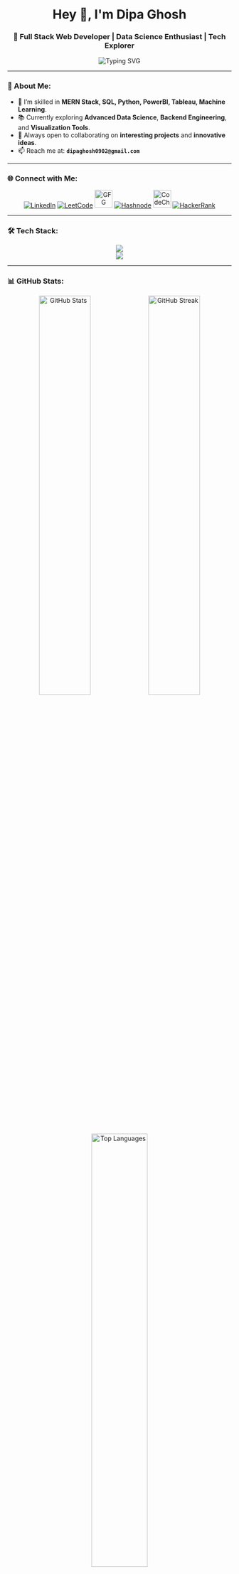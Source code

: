 <!-- Profile README.md -->

<h1 align="center">Hey 👋, I'm Dipa Ghosh</h1>
<h3 align="center">🚀 Full Stack Web Developer | Data Science Enthusiast | Tech Explorer</h3>

<p align="center">
  <img src="https://readme-typing-svg.demolab.com/?lines=Full+Stack+MERN+Developer;Data+Science+Aspirant;Machine+Learning+Explorer;Open+Source+Contributor&font=Fira%20Code&center=true&width=500&height=45&color=0E75B6&vCenter=true&pause=1000" alt="Typing SVG" />
</p>

---

### 🚀 About Me:
- 🌱 I’m skilled in **MERN Stack, SQL, Python, PowerBI, Tableau, Machine Learning**.
- 📚 Currently exploring **Advanced Data Science**, **Backend Engineering**, and **Visualization Tools**.
- 🎯 Always open to collaborating on **interesting projects** and **innovative ideas**.
- 📫 Reach me at: **`dipaghosh0902@gmail.com`**

---

### 🌐 Connect with Me:
<p align="center">
  <a href="https://www.linkedin.com/in/dipa-ghosh-122041266/" target="_blank"><img src="https://skillicons.dev/icons?i=linkedin" alt="LinkedIn" /></a>
  <a href="https://leetcode.com/u/dipa_4567/" target="_blank"><img src="https://skillicons.dev/icons?i=leetcode" alt="LeetCode" /></a>
  <a href="https://www.geeksforgeeks.org/user/dipaghognr0/" target="_blank"><img src="https://upload.wikimedia.org/wikipedia/commons/4/43/GeeksforGeeks.svg" width="40" height="40" alt="GFG"/></a>
  <a href="https://hashnode.com/@dipa236" target="_blank"><img src="https://skillicons.dev/icons?i=hashnode" alt="Hashnode" /></a>
  <a href="https://www.codechef.com/users/dipa_44" target="_blank"><img src="https://cdn.jsdelivr.net/gh/devicons/devicon/icons/codechef/codechef-original.svg" width="40" height="40" alt="CodeChef" /></a>
  <a href="https://www.hackerrank.com/dipaghosh0902" target="_blank"><img src="https://skillicons.dev/icons?i=hackerrank" alt="HackerRank" /></a>
</p>

---

### 🛠️ Tech Stack:
<p align="center">
  <img src="https://skillicons.dev/icons?i=html,css,js,react,nodejs,express,mongodb,mysql,python,java,linux,git,github,vscode" />
  <br/>
  <img src="https://skillicons.dev/icons?i=tableau,powerbi,pandas,scikit-learn,seaborn" />
</p>

---

### 📊 GitHub Stats:
<p align="center">
  <img src="https://github-readme-stats.vercel.app/api?username=dipa-ghosh11&show_icons=true&theme=tokyonight" alt="GitHub Stats" width="48%"/> 
  <img src="https://github-readme-streak-stats.herokuapp.com/?user=dipa-ghosh11&theme=tokyonight" alt="GitHub Streak" width="48%"/>
</p>

<p align="center">
  <img src="https://github-readme-stats.vercel.app/api/top-langs/?username=dipa-ghosh11&layout=compact&theme=tokyonight" alt="Top Languages" width="50%" />
</p>

---

### ✨ Fun Fact:
- 🔥 I love building real-world impactful projects.
- 🧠 "Learn, Build, Share" is my mantra.
- ☕ Fuel: Coffee + Code = ❤️

---

<p align="center">
  <img src="https://capsule-render.vercel.app/api?type=waving&color=0e75b6&height=150&section=footer" />
</p>
